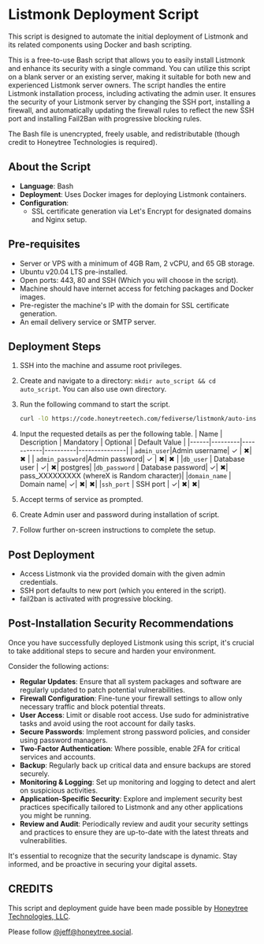 # Listmonk Deployment Script

This script is designed to automate the initial deployment of Listmonk and its related components using Docker and bash scripting.

This is a free-to-use Bash script that allows you to easily install Listmonk and enhance its security with a single command. You can utilize this script on a blank server or an existing server, making it suitable for both new and experienced Listmonk server owners.
The script handles the entire Listmonk installation process, including activating the admin user. It ensures the security of your Listmonk server by changing the SSH port, installing a firewall, and automatically updating the firewall rules to reflect the new SSH port and installing Fail2Ban with progressive blocking rules.

The Bash file is unencrypted, freely usable, and redistributable (though credit to Honeytree Technologies is required).



## About the Script

- **Language**: Bash
- **Deployment**: Uses Docker images for deploying Listmonk containers.
- **Configuration**:
  - SSL certificate generation via Let's Encrypt for designated domains and Nginx setup.

## Pre-requisites

- Server or VPS with a minimum of 4GB Ram, 2 vCPU, and 65 GB storage.
- Ubuntu v20.04 LTS pre-installed.
- Open ports:  443, 80 and SSH (Which you will choose in the script).
- Machine should have internet access for fetching packages and Docker images.
- Pre-register the machine's IP with the domain for SSL certificate generation.
- An email delivery service or SMTP server.

## Deployment Steps

1. SSH into the machine and assume root privileges.
2. Create and navigate to a directory: `mkdir auto_script && cd auto_script`.
    You can also use own directory.
3. Run the following command to start the script.
    ```bash
    curl -lO https://code.honeytreetech.com/fediverse/listmonk/auto-installer/auto_script.sh && sudo chmod +x auto_script.sh && ./auto_script.sh
    ```
4. Input the requested details as per the following table.
    | Name | Description | Mandatory | Optional | Default Value | 
    |------|---------|-----------|----------|---------------|
    | `admin_user`|Admin username| &checkmark; | &#10006;| &#10006; | 
    | `admin_password`|Admin password| &checkmark; | &#10006;| &#10006; | 
    |`db_user` | Database user | &checkmark;|  &#10006;| postgres| 
    |`db_password` | Database password| &checkmark;| &#10006;| pass_XXXXXXXXX (whereX is Random character)|
    |`domain_name` | Domain name| &checkmark;| &#10006;| &#10006;|
    |`ssh_port` | SSH port | &checkmark;| &#10006;| &#10006;|

                                
5. Accept terms of service as prompted.
6. Create Admin user and password during installation of script.
7. Follow further on-screen instructions to complete the setup.

## Post Deployment

- Access Listmonk via the provided domain with the given admin credentials.
- SSH port defaults to new port (which you entered in the script).
- fail2ban is activated with progressive blocking.

## Post-Installation Security Recommendations

Once you have successfully deployed Listmonk using this script, it's crucial to take additional steps to secure and harden your environment. 

Consider the following actions:

- **Regular Updates**: Ensure that all system packages and software are regularly updated to patch potential vulnerabilities.
- **Firewall Configuration**: Fine-tune your firewall settings to allow only necessary traffic and block potential threats.
- **User Access**: Limit or disable root access. Use sudo for administrative tasks and avoid using the root account for daily tasks.
- **Secure Passwords**: Implement strong password policies, and consider using password managers.
- **Two-Factor Authentication**: Where possible, enable 2FA for critical services and accounts.
- **Backup**: Regularly back up critical data and ensure backups are stored securely.
- **Monitoring & Logging**: Set up monitoring and logging to detect and alert on suspicious activities.
- **Application-Specific Security**: Explore and implement security best practices specifically tailored to Listmonk and any other applications you might be running.
- **Review and Audit**: Periodically review and audit your security settings and practices to ensure they are up-to-date with the latest threats and vulnerabilities.

It's essential to recognize that the security landscape is dynamic. Stay informed, and be proactive in securing your digital assets.




## CREDITS

This script and deployment guide have been made possible by [Honeytree Technologies, LLC](https://honeytreetech.com).

Please follow [@jeff@honeytree.social](https://honeytree.social/@jeff).